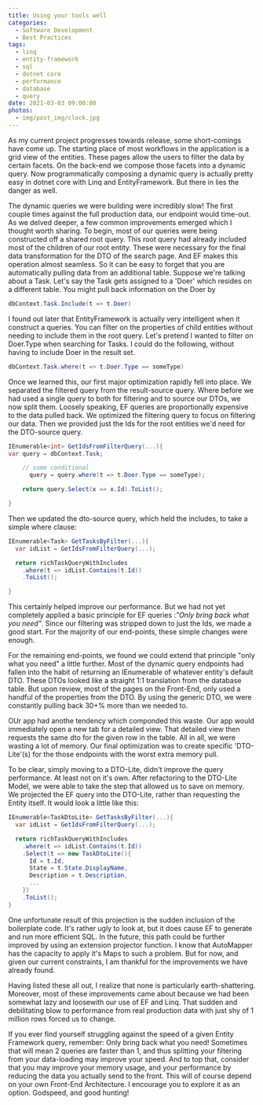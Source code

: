 ```yaml
---
title: Using your tools well
categories:
  - Software Development
  - Best Practices
tags:
  - linq
  - entity-framework
  - sql
  - dotnet core
  - performance
  - database
  - query
date: 2021-03-03 09:00:00
photos:
  - img/post_img/clock.jpg
---
```


As my current project progresses towards release, some short-comings have come up. The starting place of most workflows in the application is a grid view of the entities. These pages allow the users to filter the data by certain facets. On the back-end we compose those facets into a dynamic query. Now programmatically composing a dynamic query is actually pretty easy in dotnet core with Linq and EntityFramework. But there in lies the danger as well.

The dynamic queries we were building were incredibly slow! The first couple times against the full production data, our endpoint would time-out. As we delved deeper, a few common improvements emerged which I thought worth sharing. To begin, most of our queries were being constructed off a shared root query. This root query had already included most of the children of our root entity. These were necessary for the final data transformation for the DTO of the search page. And EF makes this operation almost seamless. So it can be easy to forget that you are automatically pulling data from an additional table. Suppose we're talking about a Task. Let's say the Task gets assigned to a 'Doer' which resides on a different table. You might pull back information on the Doer by

```c#
dbContext.Task.Include(t => t.Doer)
```

I found out later that EntityFramework is actually very intelligent when it construct a queries. You can filter on the properties of child entities without needing to include them in the root query. Let's pretend I wanted to filter on Doer.Type when searching for Tasks. I could do the following, without having to include Doer in the result set.

```c#
dbContext.Task.where(t => t.Doer.Type == someType)
```

Once we learned this, our first major optimization rapidly fell into place. We separated the filtered query from the result-source query. Where before we had used a single query to both for filtering and to source our DTOs, we now split them. Loosely speaking, EF queries are proportionally expensive to the data pulled back. We optimized the filtering query to focus on filtering our data. Then we provided just the Ids for the root entities we'd need for the DTO-source query.

```c#
IEnumerable<int> GetIdsFromFilterQuery(...){
var query = dbContext.Task;

    // some conditional
      query = query.where(t => t.Doer.Type == someType);

    return query.Select(x => x.Id).ToList();

}
```

Then we updated the dto-source query, which held the includes, to take a simple where clause:

```c#
IEnumerable<Task> GetTasksByFilter(...){
  var idList = GetIdsFromFilterQuery(...);

  return richTaskQueryWithIncludes
    .where(t => idList.Contains(t.Id))
    .ToList();

}
```

This certainly helped improve our performance. But we had not yet completely applied a basic principle for EF queries :_"Only bring back what you need"_. Since our filtering was stripped down to just the Ids, we made a good start. For the majority of our end-points, these simple changes were enough.

For the remaining end-points, we found we could extend that principle "only what you need" a little further. Most of the dynamic query endpoints had fallen into the habit of returning an IEnumerable of whatever entity's default DTO. These DTOs looked like a straight 1:1 translation from the database table. But upon review, most of the pages on the Front-End, only used a handful of the properties from the DTO. By using the generic DTO, we were constantly pulling back 30+% more than we needed to.

OUr app had anothe tendency which componded this waste. Our app would immediately open a new tab for a detailed view. That detailed view then requests the same dto for the given row in the table. All in all, we were wasting a lot of memory. Our final optimization was to create specific 'DTO-Lite'(s) for the those endpoints with the worst extra memory pull.

To be clear, simply moving to a DTO-Lite, didn't improve the query performance. At least not on it's own. After refactoring to the DTO-Lite Model, we were able to take the step that allowed us to save on memory. We projected the EF query into the DTO-Lite, rather than requesting the Entity itself. It would look a little like this:

```c#
IEnumerable<TaskDtoLite> GetTasksByFilter(...){
  var idList = GetIdsFromFilterQuery(...);

  return richTaskQueryWithIncludes
    .where(t => idList.Contains(t.Id))
    .Select(t => new TaskDtoLite(){
      Id = t.Id,
      State = t.State.DisplayName,
      Description = t.Description,
      ...
    })
    .ToList();
}
```

One unfortunate result of this projection is the sudden inclusion of the boilerplate code. It's rather ugly to look at, but it does cause EF to generate and run more efficient SQL. In the future, this path could be further improved by using an extension projector function. I know that AutoMapper has the capacity to apply it's Maps to such a problem. But for now, and given our current constraints, I am thankful for the improvements we have already found.

Having listed these all out, I realize that none is particularly earth-shattering. Moreover, most of these improvements came about because we had been somewhat lazy and loosewith our use of EF and Linq. That sudden and debilitating blow to performance from real production data with just shy of 1 million rows forced us to change.

If you ever find yourself struggling against the speed of a given Entity Framework query, remember: Only bring back what you need! Sometimes that will mean 2 queries are faster than 1, and thus splitting your filtering from your data-loading may improve your speed. And to top that, consider that you may improve your memory usage, and your performance by reducing the data you actually send to the front. This will of course depend on your own Front-End Architecture. I encourage you to explore it as an option. Godspeed, and good hunting!
